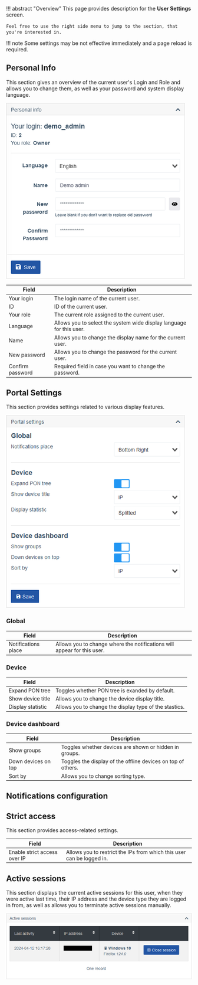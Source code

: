 !!! abstract "Overview"
    This page provides description for the **User Settings** screen.

    Feel free to use the right side menu to jump to the section, that you're interested in.

!!! note
    Some settings may be not effective immediately and a page reload is required.

## Personal Info
This section gives an overview of the current user's Login and Role and allows you to change them, as well as your password and system display language.

![](../assets/user-settings/personal_info.png)

| Field | Description |
| ----- | ----------- |
| Your login | The login name of the current user. |
| ID | ID of the current user. |
| Your role | The current role assigned to the current user. |
| Language | Allows you to select the system wide display language for this user. |
| Name | Allows you to change the display name for the current user. |
| New password | Allows you to change the password for the current user. |
| Confirm password | Required field in case you want to change the password. |


## Portal Settings
This section provides settings related to various display features.

![](../assets/user-settings/portal.png)

### Global
| Field | Description |
| ----- | ----------- |
| Notifications place | Allows you to change where the notifications will appear for this user. |

### Device
| Field | Description |
| ----- | ----------- |
| Expand PON tree | Toggles whether PON tree is exanded by default. |
| Show device title | Allows you to change the device display title. |
| Display statistic | Allows you to change the display type of the stastics. |

### Device dashboard
| Field | Description |
| ----- | ----------- |
| Show groups | Toggles whether devices are shown or hidden in groups. |
| Down devices on top | Toggles the display of the offline devices on top of others. |
| Sort by | Allows you to change sorting type. |

## Notifications configuration

## Strict access
This section provides access-related settings.

| Field | Description |
| ----- | ----------- |
| Enable strict access over IP | Allows you to restrict the IPs from which this user can be logged in. |

## Active sessions
This section displays the current active sessions for this user, when they were active last time, their IP address and the device type they are logged in from, as well as allows you to terminate active sessions manually.

![](../assets/user-settings/active_sessions.png)